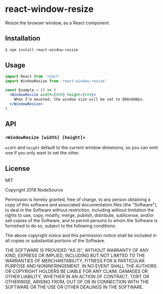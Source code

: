 # react-window-resize

Resize the browser window, as a React component.

## Installation

```bash
$ npm install react-window-resize
```

## Usage

```jsx
import React from 'react'
import WindowResize from 'react-window-resize'

const Example = () => (
  <WindowResize width={800} height={600}>
    When I'm mounted, the window size will be set to 800x600px.
  </WindowResize>
)
```

## API

### `<WindowResize [width] [height]>`

`width` and `height` default to the current window dimenions, so you can omit one if you only want to set the other.

## License

MIT

Copyright 2018 NodeSource

Permission is hereby granted, free of charge, to any person obtaining a copy of this software and associated documentation files (the "Software"), to deal in the Software without restriction, including without limitation the rights to use, copy, modify, merge, publish, distribute, sublicense, and/or sell copies of the Software, and to permit persons to whom the Software is furnished to do so, subject to the following conditions:

The above copyright notice and this permission notice shall be included in all copies or substantial portions of the Software.

THE SOFTWARE IS PROVIDED "AS IS", WITHOUT WARRANTY OF ANY KIND, EXPRESS OR IMPLIED, INCLUDING BUT NOT LIMITED TO THE WARRANTIES OF MERCHANTABILITY, FITNESS FOR A PARTICULAR PURPOSE AND NONINFRINGEMENT. IN NO EVENT SHALL THE AUTHORS OR COPYRIGHT HOLDERS BE LIABLE FOR ANY CLAIM, DAMAGES OR OTHER LIABILITY, WHETHER IN AN ACTION OF CONTRACT, TORT OR OTHERWISE, ARISING FROM, OUT OF OR IN CONNECTION WITH THE SOFTWARE OR THE USE OR OTHER DEALINGS IN THE SOFTWARE.
